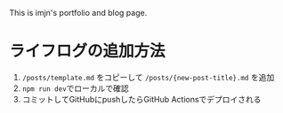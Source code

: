 This is imjn's portfolio and blog page.

# ライフログの追加方法

1. `/posts/template.md` をコピーして `/posts/{new-post-title}.md` を追加
2. `npm run dev`でローカルで確認
3. コミットしてGitHubにpushしたらGitHub Actionsでデプロイされる
